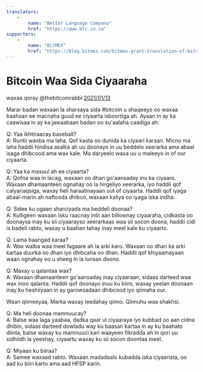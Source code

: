 ```yaml
---
translators: 
    - 
        name: "Better Language Company"
        href: "https://www.blc.co.za"
supporters: 
    - 
        name: "BitMEX"
        href: "https://blog.bitmex.com/bitmex-grant-translation-of-bitcoin-content-into-african-languages/"
---
```

# Bitcoin Waa Sida Ciyaaraha

waxaa qoray @thebitcoinrabbi [2021/01/13](https://twitter.com/thebitcoinrabbi/status/1349445548500262916)

<LanguageDropdown/>

Marar badan waxaan la sharxaya sida #bitcoin u shaqeeyo oo waxaa baahsan ee macnaha
guud ee ciyaarta isboortiga ah. Ayaan in ay ka caawisaa in ay ka jawaabaan badan oo
su'aalaha caadiga ah:

Q: Yaa ikhtiraacay baseball?  
A: Runtii waxba ma laha. Qof kasta oo dunida ka ciyaari karaan. Micno ma laha haddii hindisa
asalka ah uu doonayo in uu beddelo xeerarka ama abaal isaga dhibcood ama wax kale. Ma
daryeelo waxa uu u maleeyo in of our ciyaarta.

Q: Yaa ka masuul ah ee ciyaarta?  
A: Qofna waa in lacag, waxaan oo dhan go'aansaday inu ka ciyaaro. Waxaan dhamaanteen
ognahay oo la hirgeliyo xeerarka, iyo haddii qof calyanaqsiga, waxay heli haraatinayaan out of
ciyaarta. Haddii qof iyaga abaal-marin ah naftooda dhibco, waxaan kaliya oo iyaga iska indha.

Q: Sidee ku ogaan sharciyada ma beddeli doonaa?   
A: Kulligeen waxaan isku raacnay intii aan billownay ciyaaraha, cidkasta oo doonaysa inay ku
sii ciyaarayso xeerarkaas waa sii socon doona, haddii cidi is badeli rabto, waxay u baahan
tahay inay meel kale ku ciyaarto.

Q: Lama baangad karaa?  
A: Wax walba waa meel fagaare ah la arki karo. Waxaan oo dhan ka arki kartaa duurka oo dhan
iyo dhibcaha oo dhan. Haddii qof khiyaamayaan waan ognahay oo u sheeg in la lunsan doono.

Q: Maxay u qalantaa wax?  
A: Waxaan dhamaanteen go'aansaday inay ciyaaraan, sidaas darteed waa wax inoo qalanta.
Haddii qof doonayo inuu ku biiro, waxay yeelan doonaan inay ku heshiiyaan in ay garowsadaan
dhibcood iyo qiimaha our.

Waan qiimeeyaa, Marka waxay leedahay qiimo. Qiimuhu waa shakhsi.

Q: Ma heli doonaa mamnuucay?  
A: Balse waa laga yaabaa, dadka qaar ul ciyaaraya iyo kubbad oo aan cidna dhibin, sidaas
darteed dowladu way ku baasan kartaa in ay ku baahato diinta, balse waxay ku mamnuuci kari
waayeen fikradda ah in qori uu xidhiidh la yeeshay, ciyaartu waxay ku sii socon doontaa meel.

Q: Miyaan ku biiraa?  
A: Samee waxaad rabto. Waxaan madadaalo kubadda iska ciyaarista, oo aad ku biiri karto ama
aad HFSP karin.